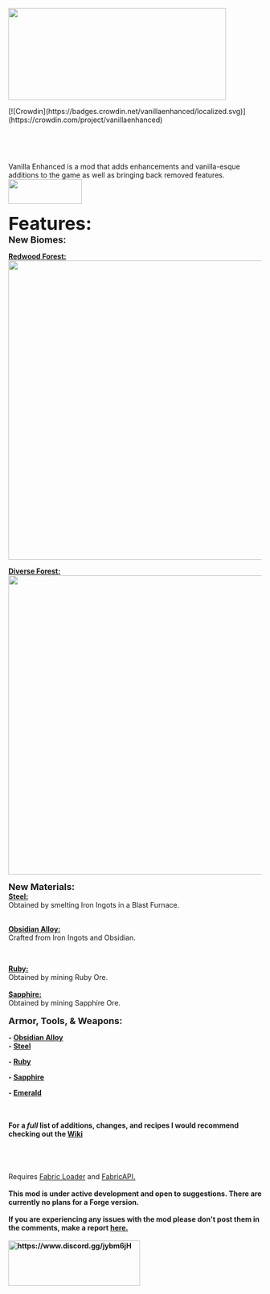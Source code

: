 <p><img src="https://i.imgur.com/qJt6UQ4.png" alt="" width="433" height="183" /></p>
[![Crowdin](https://badges.crowdin.net/vanillaenhanced/localized.svg)](https://crowdin.com/project/vanillaenhanced)
<p>&nbsp;</p>
<p>&nbsp;</p>
<p>Vanilla Enhanced is a mod that adds enhancements and vanilla-esque additions to the game as well as bringing back removed features.<br /><a href="https://www.curseforge.com/minecraft/mc-mods/fabric-api" target="_blank" rel="noopener noreferrer"><img src="https://i.imgur.com/Ol1Tcf8.png" alt="" width="146" height="49" /></a><br /><br /><span style="font-size: 36px;"><strong>Features:</strong></span><span style="font-size: 36px;"><strong><span style="font-size: 14px;"><br /><span style="font-size: 18px;">New Biomes:</span><br /></span></strong></span></p>
<p><span style="font-size: 14px;"><strong><a href="https://github.com/CamoMano/Vanilla-Enhanced/wiki/Biomes#redwood-forest" target="_blank" rel="noopener noreferrer">Redwood Forest:</a><br /><img src="https://i.imgur.com/DlbGvKz.png" alt="" width="1125" height="596" /></strong></span></p>
<p><span style="font-size: 14px;"><strong><a href="https://github.com/CamoMano/Vanilla-Enhanced/wiki/Biomes#diverse-forest" target="_blank" rel="noopener noreferrer">Diverse Forest:</a><br /><img src="https://i.imgur.com/u103f2i.png" alt="" width="1125" height="596" /><br /></strong></span></p>
<p><span style="font-size: 18px;"><strong>New Materials:</strong></span><br /><span style="font-size: 14px;"><a href="https://github.com/CamoMano/Vanilla-Enhanced/wiki/Steel" target="_blank" rel="noopener noreferrer"><strong>Steel:</strong></a><br />Obtained by smelting Iron Ingots in a Blast Furnace.</span></p>
<p><br /><span style="font-size: 14px;"><a href="https://github.com/CamoMano/Vanilla-Enhanced/wiki/Obsidian-Alloy" target="_blank" rel="noopener noreferrer"><strong>Obsidian Alloy:</strong></a></span><br /><span style="font-size: 14px;">Crafted from Iron Ingots and Obsidian.</span></p>
<p>&nbsp;</p>
<p><span style="font-size: 14px;"><a href="https://github.com/CamoMano/Vanilla-Enhanced/wiki/Ruby" target="_blank" rel="noopener noreferrer"><strong>Ruby:</strong></a></span><br /><span style="font-size: 14px;">Obtained by mining Ruby Ore.<br /><br /><a href="https://github.com/CamoMano/Vanilla-Enhanced/wiki/Sapphire" target="_blank" rel="noopener noreferrer"><strong>Sapphire:</strong></a><br />Obtained by mining Sapphire Ore.</span><br /><br /><span style="font-size: 18px;"><strong>Armor, Tools, &amp; Weapons:<br /></strong></span></p>
<p><span style="font-size: 14px;"><strong>- <a href="https://github.com/CamoMano/Vanilla-Enhanced/wiki/Obsidian-Alloy" target="_blank" rel="noopener noreferrer">Obsidian Alloy</a><br />- <a href="https://github.com/CamoMano/Vanilla-Enhanced/wiki/Steel" target="_blank" rel="noopener noreferrer">Steel</a><br /></strong></span></p>
<p><span style="font-size: 14px;"><strong>- <a href="https://github.com/CamoMano/Vanilla-Enhanced/wiki/Ruby" target="_blank" rel="noopener noreferrer">Ruby</a></strong></span></p>
<p><span style="font-size: 14px;"><strong>- <a href="https://github.com/CamoMano/Vanilla-Enhanced/wiki/Sapphire" target="_blank" rel="noopener noreferrer">Sapphire</a></strong></span></p>
<p><span style="font-size: 14px;"><strong>- <a href="https://github.com/CamoMano/Vanilla-Enhanced/wiki/Emerald" target="_blank" rel="noopener noreferrer">Emerald</a></strong></span></p>
<p><br /><br /><span style="font-size: 14px;"><strong>For a <em>full</em> list of additions, changes, and recipes I would recommend checking out the <a href="https://github.com/CamoMano/Vanilla-Enhanced/wiki" target="_blank" rel="noopener noreferrer">Wiki</a></strong></span><br /><br /><br /><br /><br />Requires <a href="https://fabricmc.net/" target="_blank" rel="noopener noreferrer">Fabric Loader</a> and <a href="https://www.curseforge.com/minecraft/mc-mods/fabric-api" target="_blank" rel="noopener noreferrer">FabricAPI.</a><br /><br /><strong>This mod is under active development and open to suggestions. There are currently no plans for a Forge version.<br /><br />If you are experiencing any issues with the mod please don't post them in the comments, make a report <a href="https://github.com/CamoMano/Vanilla-Enhanced/issues" target="_blank" rel="noopener noreferrer">here.</a><br /><br /><a href="https://www.discord.gg/jybm6jH"><img src="https://i.imgur.com/BV5MT5z.png" alt="https://www.discord.gg/jybm6jH" width="262" height="90" /></a><br /></strong></p>
